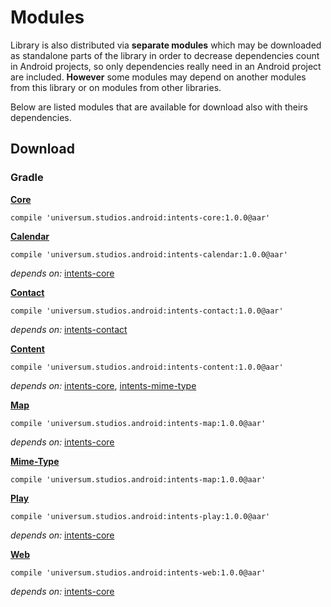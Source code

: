 Modules
===============

Library is also distributed via **separate modules** which may be downloaded as standalone parts of
the library in order to decrease dependencies count in Android projects, so only dependencies really
need in an Android project are included. **However** some modules may depend on another modules from
this library or on modules from other libraries.

Below are listed modules that are available for download also with theirs dependencies.

## Download ##

### Gradle ###

**[Core](https://github.com/universum-studios/android_intents/tree/master/library/src/main)**

    compile 'universum.studios.android:intents-core:1.0.0@aar'

**[Calendar](https://github.com/universum-studios/android_intents/tree/master/library/src/calendar)**

    compile 'universum.studios.android:intents-calendar:1.0.0@aar'

_depends on:_
[intents-core](https://github.com/universum-studios/android_intents/tree/master/library/src/main)

**[Contact](https://github.com/universum-studios/android_intents/tree/master/library/src/contact)**

    compile 'universum.studios.android:intents-contact:1.0.0@aar'

_depends on:_
[intents-contact](https://github.com/universum-studios/android_intents/tree/master/library/src/contact)

**[Content](https://github.com/universum-studios/android_intents/tree/master/library/src/content)**

    compile 'universum.studios.android:intents-content:1.0.0@aar'

_depends on:_
[intents-core](https://github.com/universum-studios/android_intents/tree/master/library/src/main),
[intents-mime-type](https://github.com/universum-studios/android_intents/tree/master/library/src/mime-type)

**[Map](https://github.com/universum-studios/android_intents/tree/master/library/src/map)**

    compile 'universum.studios.android:intents-map:1.0.0@aar'

_depends on:_
[intents-core](https://github.com/universum-studios/android_intents/tree/master/library/src/main)

**[Mime-Type](https://github.com/universum-studios/android_intents/tree/master/library/src/mime-type)**

    compile 'universum.studios.android:intents-map:1.0.0@aar'

**[Play](https://github.com/universum-studios/android_intents/tree/master/library/src/play)**

    compile 'universum.studios.android:intents-play:1.0.0@aar'

_depends on:_
[intents-core](https://github.com/universum-studios/android_intents/tree/master/library/src/main)

**[Web](https://github.com/universum-studios/android_intents/tree/master/library/src/web)**

    compile 'universum.studios.android:intents-web:1.0.0@aar'

_depends on:_
[intents-core](https://github.com/universum-studios/android_intents/tree/master/library/src/main)